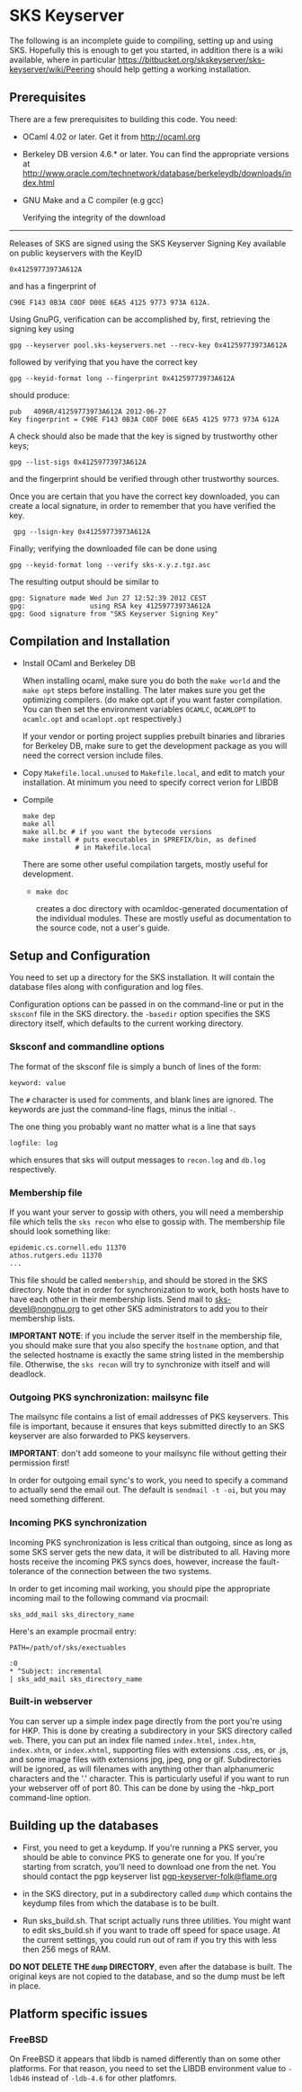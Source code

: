 SKS Keyserver
=============

The following is an incomplete guide to compiling, setting up and using SKS.
Hopefully this is enough to get you started, in addition there is a wiki available, 
where in particular <https://bitbucket.org/skskeyserver/sks-keyserver/wiki/Peering> 
should help getting a working installation. 

Prerequisites
-------------

There are a few prerequisites to building this code.  You need:

* OCaml 4.02 or later.  Get it from <http://ocaml.org>
* Berkeley DB version 4.6.* or later.  You can find the
  appropriate versions at
  <http://www.oracle.com/technetwork/database/berkeleydb/downloads/index.html>
* GNU Make and a C compiler (e.g gcc) 

  Verifying the integrity of the download
----------------------------
Releases of SKS are signed using the SKS Keyserver Signing Key
available on public keyservers with the KeyID

    0x41259773973A612A
	
and has a fingerprint of

    C90E F143 0B3A C0DF D00E 6EA5 4125 9773 973A 612A.
	
Using GnuPG, verification can be accomplished by, first, retrieving the signing
key using

    gpg --keyserver pool.sks-keyservers.net --recv-key 0x41259773973A612A
	
followed by verifying that you have the correct key

    gpg --keyid-format long --fingerprint 0x41259773973A612A

should produce:

    pub   4096R/41259773973A612A 2012-06-27
    Key fingerprint = C90E F143 0B3A C0DF D00E 6EA5 4125 9773 973A 612A
		
A check should also be made that the key is signed by
trustworthy other keys;

    gpg --list-sigs 0x41259773973A612A

and the fingerprint should be verified through other trustworthy sources.
			
Once you are certain that you have the correct key downloaded, you can create
a local signature, in order to remember that you have verified the key.

     gpg --lsign-key 0x41259773973A612A

Finally; verifying the downloaded file can be done using

    gpg --keyid-format long --verify sks-x.y.z.tgz.asc

The resulting output should be similar to
	
    gpg: Signature made Wed Jun 27 12:52:39 2012 CEST
    gpg:                using RSA key 41259773973A612A
    gpg: Good signature from "SKS Keyserver Signing Key"

  Compilation and Installation
----------------------------

  * Install OCaml and Berkeley DB

    When installing ocaml, make sure you do both the `make world` and
    the `make opt` steps before installing.  The later makes sure you
    get the optimizing compilers.  (do make opt.opt if you want faster
    compilation.  You can then set the environment variables `OCAMLC`,
    `OCAMLOPT` to `ocamlc.opt` and `ocamlopt.opt` respectively.)

    If your vendor or porting project supplies prebuilt binaries and
    libraries for Berkeley DB, make sure to get the development
    package as you will need the correct version include files.

  * Copy `Makefile.local.unused` to `Makefile.local`, and edit to
    match your installation. At minimum you need to specify
    correct verion for LIBDB

  * Compile

        make dep
        make all
        make all.bc # if you want the bytecode versions
        make install # puts executables in $PREFIX/bin, as defined
                     # in Makefile.local

    There are some other useful compilation targets, mostly useful for
    development.

      - `make doc`

        creates a doc directory with ocamldoc-generated documentation
        of the individual modules.  These are mostly useful as
        documentation to the source code, not a user's guide.

Setup and Configuration
-----------------------

You need to set up a directory for the SKS installation.  It will
contain the database files along with configuration and log files.

Configuration options can be passed in on the command-line or put in
the `sksconf` file in the SKS directory.  the `-basedir` option
specifies the SKS directory itself, which defaults to the current
working directory.

### Sksconf and commandline options

The format of the sksconf file is simply a bunch of lines of the
form:

    keyword: value

The `#` character is used for comments, and blank lines are
ignored.  The keywords are just the command-line flags, minus the
initial `-`.

The one thing you probably want no matter what is a line that says

    logfile: log

which ensures that sks will output messages to `recon.log` and
`db.log` respectively.

### Membership file

If you want your server to gossip with others, you will need a
membership file which tells the `sks recon` who else to gossip with.
The membership file should look something like:

    epidemic.cs.cornell.edu 11370
    athos.rutgers.edu 11370
    ...

This file should be called `membership`, and should be stored in the
SKS directory.  Note that in order for synchronization to work, both
hosts have to have each other in their membership lists.  Send mail to
<sks-devel@nongnu.org> to get other SKS administrators to add you to
their membership lists.

**IMPORTANT NOTE**: if you include the server itself in the membership
file, you should make sure that you also specify the `hostname`
option, and that the selected hostname is exactly the same string
listed in the membership file.  Otherwise, the `sks recon` will try to
synchronize with itself and will deadlock.

### Outgoing PKS synchronization: mailsync file

The mailsync file contains a list of email addresses of PKS
keyservers.  This file is important, because it ensures that keys
submitted directly to an SKS keyserver are also forwarded to PKS
keyservers.

**IMPORTANT**: don't add someone to your mailsync file without getting
their permission first!

In order for outgoing email sync's to work, you need to specify a
command to actually send the email out.  The default is `sendmail -t
-oi`, but you may need something different.

### Incoming PKS synchronization

Incoming PKS synchronization is less critical than outgoing,
since as long as some SKS server gets the new data, it will be
distributed to all.  Having more hosts receive the incoming PKS
syncs does, however, increase the fault-tolerance of the
connection between the two systems.

In order to get incoming mail working, you should pipe the appropriate
incoming mail to the following command via procmail:

    sks_add_mail sks_directory_name

Here's an example procmail entry:

    PATH=/path/of/sks/exectuables

    :0
    * ^Subject: incremental
    | sks_add_mail sks_directory_name


### Built-in webserver

You can server up a simple index page directly from the port
you're using for HKP.  This is done by creating a subdirectory in
your SKS directory called `web`.  There, you can put an index file
named `index.html`, `index.htm`, `index.xhtm`, or `index.xhtml`,
supporting files with extensions .css, .es, or .js, and some image
files with extensions jpg, jpeg, png or gif. Subdirectories will
be ignored, as will filenames with anything other than
alphanumeric characters and the '.'  character.  This is
particularly useful if you want to run your webserver off of port
80.  This can be done by using the -hkp_port command-line option.


Building up the databases
-------------------------

  - First, you need to get a keydump.  If you're running a PKS server,
    you should be able to convince PKS to generate one for you.  If
    you're starting from scratch, you'll need to download one from the
    net.  You should contact the pgp keyserver list
    <pgp-keyserver-folk@flame.org>

  - in the SKS directory, put in a subdirectory called `dump` which
    contains the keydump files from which the database is to be built.

  - Run sks_build.sh.  That script actually runs three utilities.  You
    might want to edit sks_build.sh if you want to trade off speed for
    space usage.  At the current settings, you could run out of ram if
    you try this with less then 256 megs of RAM.

**DO NOT DELETE THE `dump` DIRECTORY**, even after the database is
built.  The original keys are not copied to the database, and so the
dump must be left in place.

Platform specific issues
------------------------

### FreeBSD ###

On FreeBSD it appears that libdb is named differently than on some
other platforms.  For that reason, you need to set the LIBDB
environment value to `-ldb46` instead of `-ldb-4.6` for other
platfomrs.
